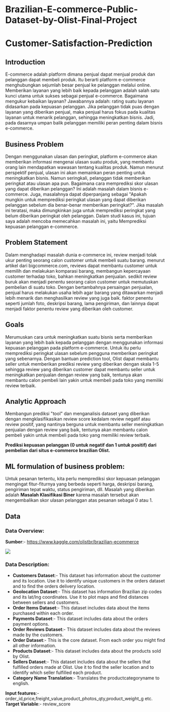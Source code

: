# Brazilian-E-commerce-Public-Dataset-by-Olist-Final-Project

# Customer-Satisfaction-Prediction


## Introduction
E-commerce adalah platform dimana penjual dapat menjual produk dan pelanggan dapat membeli produk. Itu berarti platform e-commerce menghubungkan sejumlah besar penjual ke pelanggan melalui online. Memberikan layanan yang lebih baik kepada pelanggan adalah salah satu kunci utama untuk sukses sebagai penjual e-commerce.
Bagaimana mengukur kebaikan layanan?
Jawabannya adalah: rating suatu layanan didasarkan pada kepuasan pelanggan. Jika pelanggan tidak puas dengan layanan yang diberikan penjual, maka penjual harus fokus pada kualitas layanan untuk menarik pelanggan, sehingga meningkatkan bisnis. Jadi, pada dasarnya umpan balik pelanggan memiliki peran penting dalam bisnis e-commerce.

## Business Problem
Dengan menggunakan ulasan dan peringkat, platform e-commerce akan memberikan informasi mengenai ulasan suatu produk, yang membantu orang lain mendapatkan wawasan tentang kualitas produk. Namun menurut perspektif penjual, ulasan ini akan memainkan peran penting untuk meningkatkan bisnis. Namun seringkali, pelanggan tidak memberikan peringkat atau ulasan apa pun. Bagaimana cara memprediksi skor ulasan yang dapat diberikan pelanggan? Ini adalah masalah dalam bisnis e-commerce. Juga, masalahnya dapat diperpanjang sebagai "Apakah mungkin untuk memprediksi peringkat ulasan yang dapat diberikan pelanggan sebelum dia benar-benar memberikan peringkat?". Jika masalah ini teratasi, maka dimungkinkan juga untuk memprediksi peringkat yang belum diberikan peringkat oleh pelanggan. Dalam studi kasus ini, tujuan saya adalah mencoba memecahkan masalah ini, yaitu Memprediksi kepuasan pelanggan e-commerce.

## Problem Statement
Dalam menghadapi masalah dunia e-commerce ini, review menjadi tolak ukur penting seorang calon customer untuk membeli suatu barang. menurut artikel dari bigcommerce.com, reviews dapat membantu customer untuk memilih dan melakukan komparasi barang, membangun kepercayaan customer terhadap toko, bahkan meningkatkan penjualan. sedikit review buruk akan menjadi penentu seorang calon customer untuk memutuskan pembelian di suatu toko. Dengan bertambahnya persaingan penjualan, penjual harus melakukan usaha lebih agar barang yang ditawarkan menjadi lebih menarik dan menghasilkan review yang juga baik. faktor penentu seperti jumlah foto, deskripsi barang, lama pengiriman, dan lainnya dapat menjadi faktor penentu review yang diberikan oleh customer.

## Goals
Merumuskan cara untuk meningkatkan suatu bisnis serta memberikan layanan yang lebih baik kepada pelanggan dengan menggunakan informasi kepuasan pelanggan pada platform e-commerce. Untuk itu perlu memprediksi peringkat ulasan sebelum pengguna memberikan peringkat yang sebenarnya.  Dengan bantuan prediction tool, Olist dapat membantu seller untuk memberikan prediksi review yang diberikan dengan skala 1-5 sehingga review yang diberikan customer dapat membantu seller untuk meningkatkan penjualan dengan review yang baik, tentunya akan membantu calon pembeli lain yakin untuk membeli pada toko yang memiliki review terbaik.

## Analytic Approach
Membangun prediksi "tool" dan menganalisis dataset yang diberikan dengan mengklasifikasikan review score kedalam review negatif atau review positif, yang nantinya berguna untuk membantu seller meningkatkan penjualan dengan review yang baik, tentunya akan membantu calon pembeli yakin untuk membeli pada toko yang memiliki review terbaik.


**Prediksi kepuasan pelanggan (0 untuk negatif dan 1 untuk positif) dari pembelian dari situs e-commerce brazilian Olist.**

## ML formulation of business problem:
Untuk pesanan tertentu, kita perlu memprediksi skor kepuasan pelanggan mengingat fitur-fiturnya yang berbeda seperti harga, deskripsi barang, pengiriman tepat waktu, status pengiriman, dll. Masalah yang diberikan adalah **Masalah Klasifikasi Biner** karena masalah tersebut akan mengembalikan skor ulasan pelanggan atas pesanan sebagai 0 atau 1.


## Data
### Data Overview:
**Sumber**:- https://www.kaggle.com/olistbr/brazilian-ecommerce

<img src="https://i.imgur.com/HRhd2Y0.png" />

### Data Description:
* **Customers Dataset**:-
This dataset has information about the customer and its location. Use it to identify unique customers in the orders dataset and to find the orders delivery location.
* **Geolocation Dataset**:-
This dataset has information Brazilian zip codes and its lat/lng coordinates. Use it to plot maps and find distances between sellers and customers.
* **Order Items Dataset**:-
This dataset includes data about the items purchased within each order.
* **Payments Dataset**:-
This dataset includes data about the orders payment options.
* **Order Reviews Dataset**:-
This dataset includes data about the reviews made by the customers.
* **Order Dataset**:-
This is the core dataset. From each order you might find all other information.
* **Products Dataset**:-
This dataset includes data about the products sold by Olist.
* **Sellers Dataset**:-
This dataset includes data about the sellers that fulfilled orders made at Olist. Use it to find the seller location and to identify which seller fulfilled each product.
* **Category Name Translation**:-
Translates the productcategoryname to english.

**Input features**:- order_id,price,freight_value,product_photos_qty,product_weight_g etc.
**Target Variable**:- review_score
